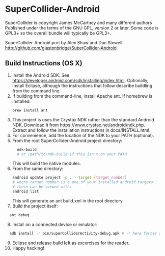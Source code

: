 # SuperCollider-Android

SuperCollider is copyright James McCartney and many different authors
Published under the terms of the GNU GPL, version 2 or later. Some code is GPL3+ so the overall bundle will typically be GPL3+.


SuperCollider-Android port by Alex Shaw and Dan Stowell.
http://github.com/glastonbridge/SuperCollider-Android

## Build Instructions (OS X)
1. Install the Android SDK. See https://developer.android.com/sdk/installing/index.html. Optionally, install Eclipse, although the instructions that
follow describe buildling from the command line.
2. If building from the command-line, install Apache ant. If homebrew is installed:
   ```bash
   brew install ant
   ```
3. This project is uses the Crystax NDK rather than the standard Android NDK. Download it from https://www.crystax.net/android/ndk.php. Extract and follow the installation instructions in docs/INSTALL.html.
4. For convenience, add the location of the NDK to your PATH (optional).
5. From the root SuperCollider-Android project directory:
   ```bash
     ndk-build
     # or /path/to/ndk-build if this isn't on your PATH
   ```
   This will build the native modules.
6. From the same directory:
   ```bash
   android update project -p . --target [target_number]
   # where target_number is a one of your installed android targets
   # these can be viewed with:
   android list
   ```
   This will generate an ant build.xml in the root directory.
7. Build the project itself:
  ```bash
    ant debug
  ```
8. Install on a connected device or emulator:
  ```bash
    adb install -r bin/SuperColliderActivity-debug.apk # -r here forces a reintsall if the apk already exists on the target
  ```
9. Eclipse and release build left as excercises for the reader.
10. Happy hacking!
